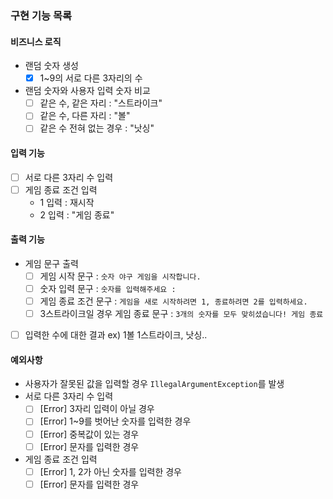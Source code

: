 ### 구현 기능 목록

#### 비즈니스 로직

- 랜덤 숫자 생성
    - [x] 1~9의 서로 다른 3자리의 수
- 랜덤 숫자와 사용자 입력 숫자 비교
    - [ ] 같은 수, 같은 자리 : "스트라이크"
    - [ ] 같은 수, 다른 자리 : "볼"
    - [ ] 같은 수 전혀 없는 경우 : "낫싱"

#### 입력 기능

- [ ] 서로 다른 3자리 수 입력
- [ ] 게임 종료 조건 입력
    - 1 입력 : 재시작
    - 2 입력 : "게임 종료"

#### 출력 기능

- 게임 문구 출력
    - [ ] 게임 시작 문구 : ```숫자 야구 게임을 시작합니다.```
    - [ ] 숫자 입력 문구 : ```숫자를 입력해주세요 : ```
    - [ ] 게임 종료 조건 문구 : ```게임을 새로 시작하려면 1, 종료하려면 2를 입력하세요.```
    - [ ] 3스트라이크일 경우 게임 종료 문구 : ```3개의 숫자를 모두 맞히셨습니다! 게임 종료```
- [ ] 입력한 수에 대한 결과 ex) 1볼 1스트라이크, 낫싱..

#### 예외사항

- 사용자가 잘못된 값을 입력할 경우 `IllegalArgumentException`를 발생
- 서로 다른 3자리 수 입력
    - [ ] [Error] 3자리 입력이 아닐 경우
    - [ ] [Error] 1~9를 벗어난 숫자를 입력한 경우
    - [ ] [Error] 중복값이 있는 경우
    - [ ] [Error] 문자를 입력한 경우
- 게임 종료 조건 입력
    - [ ] [Error] 1, 2가 아닌 숫자를 입력한 경우
    - [ ] [Error] 문자를 입력한 경우

